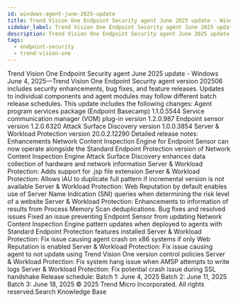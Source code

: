 ```yaml
---
id: windows-agent-june-2025-update
title: Trend Vision One Endpoint Security agent June 2025 update - Windows
sidebar_label: Trend Vision One Endpoint Security agent June 2025 update - Windows
description: Trend Vision One Endpoint Security agent June 2025 update - Windows
tags:
  - endpoint-security
  - trend-vision-one
---
```


 Trend Vision One Endpoint Security agent June 2025 update - Windows June 4, 2025—Trend Vision One Endpoint Security agent version 202506 includes security enhancements, bug fixes, and feature releases. Updates to individual components and agent modules may follow different batch release schedules. This update includes the following changes: Agent program services package (Endpoint Basecamp) 1.1.0.5544 Service communication manager (VOM) plug-in version 1.2.0.987 Endpoint sensor version 1.2.0.6320 Attack Surface Discovery version 1.0.0.3854 Server & Workload Protection version 20.0.2.12290 Detailed release notes: Enhancements Network Content Inspection Engine for Endpoint Sensor can now operate alongside the Standard Endpoint Protection version of Network Content Inspection Engine Attack Surface Discovery enhances data collection of hardware and network information Server & Workload Protection: Adds support for .jsp file extension Server & Workload Protection: Allows iAU to duplicate full pattern if incremental version is not available Server & Workload Protection: Web Reputation by default enables use of Server Name Indication (SNI) queries when determining the risk level of a website Server & Workload Protection: Enhancements to information of results from Process Memory Scan deduplications. Bug fixes and resolved issues Fixed an issue preventing Endpoint Sensor from updating Network Content Inspection Engine pattern updates when deployed to agents with Standard Endpoint Protection features installed Server & Workload Protection: Fix issue causing agent crash on x86 systems if only Web Reputation is enabled Server & Workload Protection: Fix issue causing agent to not update using Trend Vision One version control policies Server & Workload Protection: Fix system hang issue when AMSP attempts to write logs Server & Workload Protection: Fix potential crash issue during SSL handshake Release schedule: Batch 1: June 4, 2025 Batch 2: June 11, 2025 Batch 3: June 18, 2025 © 2025 Trend Micro Incorporated. All rights reserved.Search Knowledge Base